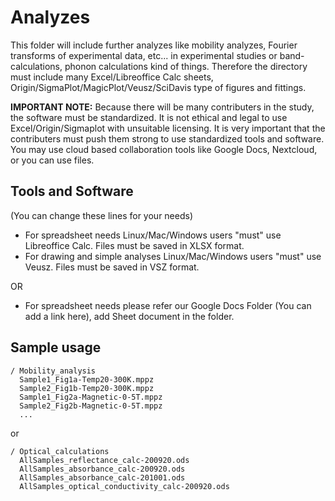 # Analyzes
This folder will include further analyzes like mobility analyzes, Fourier transforms of experimental data, etc... in experimental studies or band-calculations, phonon calculations kind of things. Therefore the directory must include many Excel/Libreoffice Calc sheets, Origin/SigmaPlot/MagicPlot/Veusz/SciDavis type of figures and fittings.

**IMPORTANT NOTE:** Because there will be many contributers in the study, the software must be standardized. It is not ethical and legal to use Excel/Origin/Sigmaplot with unsuitable licensing. It is very important that the contributers must push them strong to use standardized tools and software. You may use cloud based collaboration tools like Google Docs, Nextcloud, or you can use files.

## Tools and Software
(You can change these lines for your needs)
* For spreadsheet needs Linux/Mac/Windows users "must" use Libreoffice Calc. Files must be saved in XLSX format.
* For drawing and simple analyses Linux/Mac/Windows users "must" use Veusz. Files must be saved in VSZ format.

OR

* For spreadsheet needs please refer our Google Docs Folder (You can add a link here), add Sheet document in the folder.

## Sample usage

```
/ Mobility_analysis
  Sample1_Fig1a-Temp20-300K.mppz
  Sample2_Fig1b-Temp20-300K.mppz
  Sample1_Fig2a-Magnetic-0-5T.mppz
  Sample2_Fig2b-Magnetic-0-5T.mppz
  ...
```
or
```
/ Optical_calculations
  AllSamples_reflectance_calc-200920.ods
  AllSamples_absorbance_calc-200920.ods
  AllSamples_absorbance_calc-201001.ods
  AllSamples_optical_conductivity_calc-200920.ods
```
